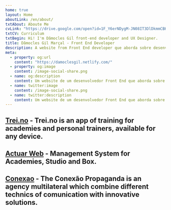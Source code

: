 ```yaml
---
home: true
layout: Home
aboutLink: /en/about/
txtAbout: Aboute Me
cvLink: "https://drive.google.com/open?id=1F_Y6erNDygM-JN08IT3DlDkmmCBHG_wJ"
txtCV: Curriculum
txtBegin: Hi! I'm Dâmocles Gil front-end developer and UX Designer.
title: Dâmocles Gil Marçal - Front End Developer
description: A website from Front End developer que aborda sobre desenvolvimento web, focado em Javascript, HTML, Vue.js, estilo de vida e produtividade.
meta:
  - property: og:url
    content: "https://damoclesgil.netlify.com/"
  - property: og:image
    content: /image-social-share.png
  - name: og:description
    content: Um website de um desenvolvedor Front End que aborda sobre desenvolvimento web, focado em Javascript, HTML, Vue.js, estilo de vida e produtividade.
  - name: twitter:image
    content: /image-social-share.png
  - name: twitter:description
    content: Um website de um desenvolvedor Front End que aborda sobre desenvolvimento web, focado em Javascript, HTML, Vue.js, estilo de vida e produtividade.
---
```



## [Trei.no](/en/work/treino/) - <span>Trei.no is an app of training for academies and personal trainers, available for any device. </span>

## [Actuar Web](/en/work/actuarweb/) - <span> Management System for Academies, Studio and Box.</span>

## [Conexao](/en/work/conexao/) - <span> The Conexão Propaganda is an agency multilateral which combine different technics of comunication with innovative solutions.</span>
